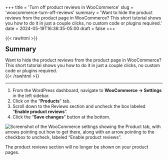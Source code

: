 +++
title = 'Turn off product reviews in WooCommerce'
slug = 'woocommerce-turn-off-reviews'
summary = 'Want to hide the product reviews from the product page in WooCommerce? This short tutorial shows you how to do it in just a couple clicks, no custom code or plugins required.'
date = 2024-05-19T16:36:35-05:00
draft = false
+++

{{< rawhtml >}}
<div class="rounded-lg px-8 py-8 bg-[#804D79E3] text-gray-50 text-lg">
	<h2 class="text-gray-50" style="margin-top: 0; margin-bottom: 0.6rem;">Summary</h2>
	<p style="margin-bottom: 0;">Want to hide the product reviews from the product page in WooCommerce? This short tutorial shows you how to do it in just a couple clicks, no custom code or plugins required.</p>
</div>
{{< /rawhtml >}}

***

1. From the WordPress dashboard, navigate to **WooCommerce → Settings** in the left sidebar.
2. Click on the “**Products**” tab.
3. Scroll down to the Reviews section and uncheck the box labeled “**Enable product reviews**”.
4. Click the “**Save changes**” button at the bottom.

![Screenshot of the WooCommerce settings showing the Product tab, with arrows pointing out how to get there, along with an arrow pointing to the checkbox to uncheck, labeled “Enable product reviews”.](/blog/woocommerce-turn-off-reviews/turn-off-reviews.webp)

The product reviews section will no longer be shown on your product pages.

